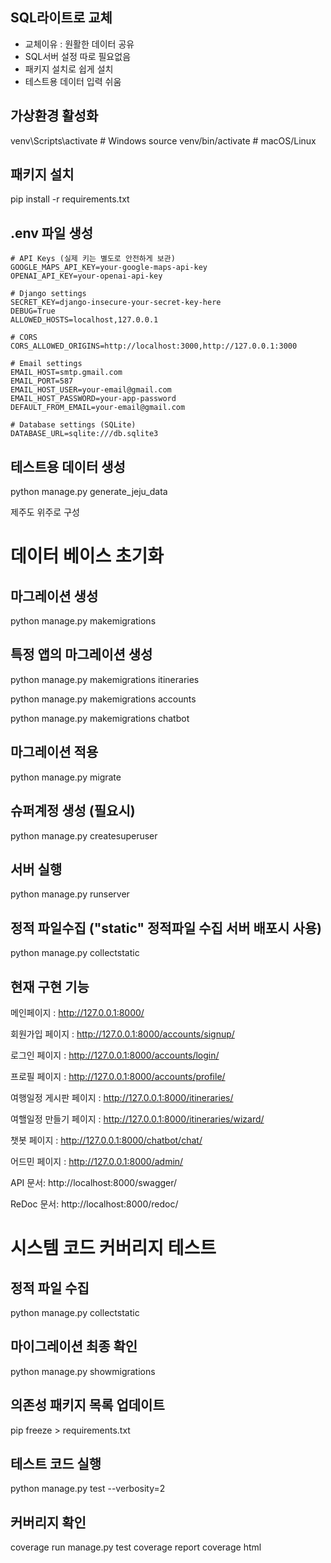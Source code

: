 ## SQL라이트로 교체
 - 교체이유 : 원활한 데이터 공유
- SQL서버 설정 따로 필요없음
- 패키지 설치로 쉽게 설치
- 테스트용 데이터 입력 쉬움

## 가상환경 활성화
venv\Scripts\activate  # Windows
source venv/bin/activate  # macOS/Linux

## 패키지 설치
pip install -r requirements.txt

## .env 파일 생성
```
# API Keys (실제 키는 별도로 안전하게 보관)
GOOGLE_MAPS_API_KEY=your-google-maps-api-key
OPENAI_API_KEY=your-openai-api-key

# Django settings
SECRET_KEY=django-insecure-your-secret-key-here
DEBUG=True
ALLOWED_HOSTS=localhost,127.0.0.1

# CORS
CORS_ALLOWED_ORIGINS=http://localhost:3000,http://127.0.0.1:3000

# Email settings
EMAIL_HOST=smtp.gmail.com
EMAIL_PORT=587
EMAIL_HOST_USER=your-email@gmail.com
EMAIL_HOST_PASSWORD=your-app-password
DEFAULT_FROM_EMAIL=your-email@gmail.com

# Database settings (SQLite)
DATABASE_URL=sqlite:///db.sqlite3
```

## 테스트용 데이터 생성

python manage.py generate_jeju_data

제주도 위주로 구성


# 데이터 베이스 초기화
## 마그레이션 생성
python manage.py makemigrations

## 특정 앱의 마그레이션 생성
python manage.py makemigrations itineraries

python manage.py makemigrations accounts

python manage.py makemigrations chatbot

## 마그레이션 적용
python manage.py migrate

## 슈퍼계정 생성 (필요시)
python manage.py createsuperuser

## 서버 실행
python manage.py runserver

## 정적 파일수집 ("static" 정적파일 수집 서버 배포시 사용)
python manage.py collectstatic


## 현재 구현 기능
메인페이지 : http://127.0.0.1:8000/

회원가입 페이지 : http://127.0.0.1:8000/accounts/signup/

로그인 페이지 : http://127.0.0.1:8000/accounts/login/

프로필 페이지 : http://127.0.0.1:8000/accounts/profile/

여행일정 게시판 페이지 : http://127.0.0.1:8000/itineraries/

여핼일정 만들기 페이지 : http://127.0.0.1:8000/itineraries/wizard/

챗봇 페이지 : http://127.0.0.1:8000/chatbot/chat/

어드민 페이지 : http://127.0.0.1:8000/admin/

API 문서: http://localhost:8000/swagger/

ReDoc 문서: http://localhost:8000/redoc/




# 시스템 코드 커버리지 테스트
## 정적 파일 수집
python manage.py collectstatic

## 마이그레이션 최종 확인
python manage.py showmigrations

## 의존성 패키지 목록 업데이트
pip freeze > requirements.txt

## 테스트 코드 실행
python manage.py test --verbosity=2

## 커버리지 확인
coverage run manage.py test
coverage report
coverage html
